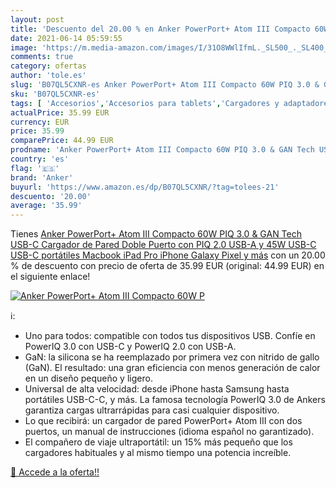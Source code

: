 ```yaml
---
layout: post
title: 'Descuento del 20.00 % en Anker PowerPort+ Atom III Compacto 60W P'
date: 2021-06-14 05:59:55
image: 'https://m.media-amazon.com/images/I/31O8WWlIfmL._SL500_._SL400_.jpg'
comments: true
category: ofertas
author: 'tole.es'
slug: 'B07QL5CXNR-es Anker PowerPort+ Atom III Compacto 60W PIQ 3.0 & GAN Tech...'
sku: 'B07QL5CXNR-es'
tags: [ 'Accesorios','Accesorios para tablets','Cargadores y adaptadores para tablets','Informática','anker','ipad','iphone', ]
actualPrice: 35.99 EUR
currency: EUR
price: 35.99
comparePrice: 44.99 EUR
prodname: 'Anker PowerPort+ Atom III Compacto 60W PIQ 3.0 & GAN Tech USB-C Cargador de Pared  Doble Puerto con PIQ 2.0 USB-A y 45W USB-C  USB-C portátiles  Macbook  iPad Pro  iPhone  Galaxy  Pixel y más'
country: 'es'
flag: '🇪🇸'
brand: 'Anker'
buyurl: 'https://www.amazon.es/dp/B07QL5CXNR/?tag=tolees-21'
descuento: '20.00'
average: '35.99'
---
```


Tienes [Anker PowerPort+ Atom III Compacto 60W PIQ 3.0 & GAN Tech USB-C Cargador de Pared  Doble Puerto con PIQ 2.0 USB-A y 45W USB-C  USB-C portátiles  Macbook  iPad Pro  iPhone  Galaxy  Pixel y más](https://www.amazon.es/dp/B07QL5CXNR/?tag=tolees-21) con un 20.00 % de descuento con precio de oferta de 35.99 EUR (original: 44.99 EUR) en el siguiente enlace!

[![Anker PowerPort+ Atom III Compacto 60W P](https://m.media-amazon.com/images/I/31O8WWlIfmL._SL500_._SL400_.jpg)](https://www.amazon.es/dp/B07QL5CXNR/?tag=tolees-21)

ℹ️:

- Uno para todos: compatible con todos tus dispositivos USB. Confíe en PowerIQ 3.0 con USB-C y PowerIQ 2.0 con USB-A.
- GaN: la silicona se ha reemplazado por primera vez con nitrido de gallo (GaN). El resultado: una gran eficiencia con menos generación de calor en un diseño pequeño y ligero.
- Universal de alta velocidad: desde iPhone hasta Samsung hasta portátiles USB-C-C, y más. La famosa tecnología PowerIQ 3.0 de Ankers garantiza cargas ultrarrápidas para casi cualquier dispositivo.
- Lo que recibirá: un cargador de pared PowerPort+ Atom III con dos puertos, un manual de instrucciones (idioma español no garantizado).
- El compañero de viaje ultraportátil: un 15% más pequeño que los cargadores habituales y al mismo tiempo una potencia increíble.

[🛒 Accede a la oferta!!](https://www.amazon.es/dp/B07QL5CXNR/?tag=tolees-21)
